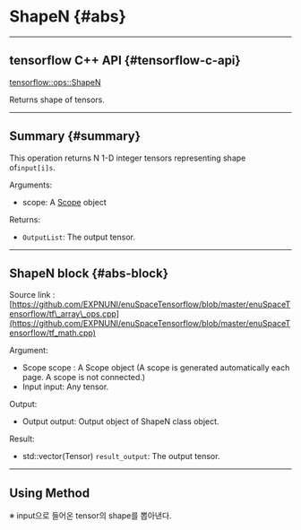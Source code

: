 # ShapeN {#abs}

---

## tensorflow C++ API {#tensorflow-c-api}

[tensorflow::ops::ShapeN](https://www.tensorflow.org/api_docs/cc/class/tensorflow/ops/shape-n.html)

Returns shape of tensors.

---

## Summary {#summary}

This operation returns N 1-D integer tensors representing shape of`input[i]s`.

Arguments:

* scope: A [Scope](https://www.tensorflow.org/api_docs/cc/class/tensorflow/scope.html#classtensorflow_1_1_scope) object

Returns:

* `OutputList`: The output tensor.

---

## ShapeN block {#abs-block}

Source link :[https://github.com/EXPNUNI/enuSpaceTensorflow/blob/master/enuSpaceTensorflow/tf\_array\_ops.cpp](https://github.com/EXPNUNI/enuSpaceTensorflow/blob/master/enuSpaceTensorflow/tf_math.cpp)



Argument:

* Scope scope : A Scope object \(A scope is generated automatically each page. A scope is not connected.\)
* Input input: Any tensor.

Output:

* Output output: Output object of ShapeN class object.

Result:

* std::vector\(Tensor\) `result_output`: The output tensor.

---

## Using Method

※ input으로 들어온 tensor의 shape를 뽑아낸다.

